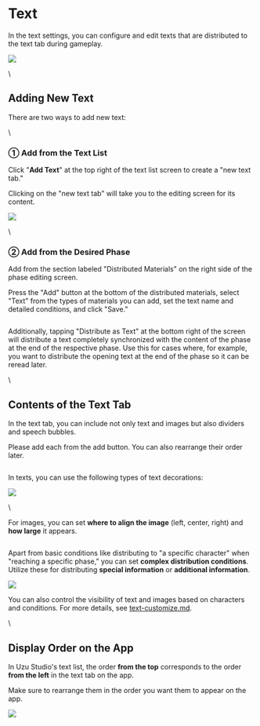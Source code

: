 # Text

In the text settings, you can configure and edit texts that are distributed to the text tab during gameplay.

![](../images/text1.png)

\

## Adding New Text

There are two ways to add new text:

\

### ① Add from the Text List

Click "**Add Text**" at the top right of the text list screen to create a "new text tab."

Clicking on the "new text tab" will take you to the editing screen for its content.

![](../images/text2.png)

\

### ② Add from the Desired Phase

Add from the section labeled "Distributed Materials" on the right side of the phase editing screen.

Press the "Add" button at the bottom of the distributed materials, select "Text" from the types of materials you can add, set the text name and detailed conditions, and click "Save."

<figure><img src="../.gitbook/assets/image (90).png" alt=""><figcaption></figcaption></figure>

Additionally, tapping "Distribute as Text" at the bottom right of the screen will distribute a text completely synchronized with the content of the phase at the end of the respective phase. Use this for cases where, for example, you want to distribute the opening text at the end of the phase so it can be reread later.

\

## Contents of the Text Tab

In the text tab, you can include not only text and images but also dividers and speech bubbles.

Please add each from the add button. You can also rearrange their order later.

<figure><img src="../.gitbook/assets/image (91).png" alt=""><figcaption></figcaption></figure>

In texts, you can use the following types of text decorations:

![](../images/giron3.png)

\

For images, you can set **where to align the image** (left, center, right) and **how large** it appears.

<figure><img src="../.gitbook/assets/image (92).png" alt=""><figcaption></figcaption></figure>

Apart from basic conditions like distributing to "a specific character" when "reaching a specific phase," you can set **complex distribution conditions**. Utilize these for distributing **special information** or **additional information**.

![](<../.gitbook/assets/スクリーンショット 2024-02-20 19.16.46.png>)

You can also control the visibility of text and images based on characters and conditions. For more details, see [text-customize.md](../advanced/text-customize.md "mention").

\

## Display Order on the App

In Uzu Studio's text list, the order **from the top** corresponds to the order **from the left** in the text tab on the app.

Make sure to rearrange them in the order you want them to appear on the app.

![](../images/text6.png)
